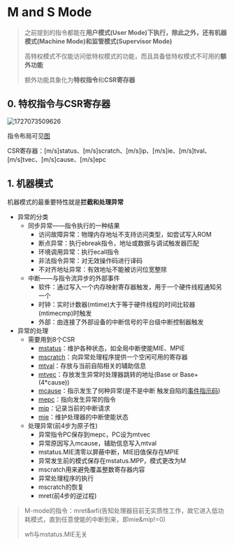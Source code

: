 # M and S Mode

> 之前提到的指令都能在**用户模式(User Mode)**下执行，除此之外，还有**机器模式(Machine Mode)**和**监管模式(Supervisor Mode)**
>
> 高特权模式不仅能访问低特权模式的功能，而且具备低特权模式不可用的**额外功能**
>
> 额外功能具象化为**特权指令**和**CSR寄存器**

## 0. 特权指令与CSR寄存器

![1727073509626](image/10_M&SMode/1727073509626.png)

指令布局可见[图](image/10_M&SMode/privileged-all.png)

CSR寄存器：[m/s]status、[m/s]scratch、[m/s]ip、[m/s]ie、[m/s]tval、[m/s]tvec、[m/s]cause、[m/s]epc

## 1. 机器模式

机器模式的最重要特性就是**拦截和处理异常**

* 异常的分类
  * 同步异常——指令执行的一种结果
    * 访问故障异常：物理内存地址不支持访问类型，如尝试写入ROM
    * 断点异常：执行ebreak指令，地址或数据与调试触发器匹配
    * 环境调用异常：执行ecall指令
    * 非法指令异常：对无效操作码进行译码
    * 不对齐地址异常：有效地址不能被访问位宽整除
  * 中断——与指令流异步的外部事件
    * 软件：通过写入一个内存映射寄存器触发，用于一个硬件线程通知另一个
    * 时钟：实时计数器(mtime)大于等于硬件线程的时间比较器(mtimecmp)时触发
    * 外部：由连接了外部设备的中断信号的平台级中断控制器触发
* 异常的处理
  * 需要用到8个CSR
    * [mstatus](image/10_M&SMode/mstatus.png)：维护各种状态，如全局中断使能MIE、MPIE
    * [mscratch](image/10_M&SMode/mtval&mepc&mscratch.png)：向异常处理程序提供一个空闲可用的寄存器
    * [mtval](image/10_M&SMode/mtval&mepc&mscratch.png)：存放与当前自陷相关的辅助信息
    * [mtvec](image/10_M&SMode/mtvec.png)：存放发生异常时处理器跳转的地址(Base or Base+(4*cause))
    * [mcause](image/10_M&SMode/mcause.png)：指示发生了何种异常(是不是中断 触发自陷的[事件指示码](image/10_M&SMode/mcause-Interrupt_ExceptionCode.png))
    * [mepc](image/10_M&SMode/mtval&mepc&mscratch.png)：指向发生异常的指令
    * [mip](image/10_M&SMode/mip&mie.png)：记录当前的中断请求
    * [mie](image/10_M&SMode/mip&mie.png)：维护处理器的中断使能状态
  * 处理异常(前4步为原子性)
    * 异常指令PC保存到mepc，PC设为mtvec
    * 异常原因写入mcause，辅助信息写入mtval
    * mstatus.MIE清零以屏蔽中断，MIE旧值保存在MPIE
    * 异常发生前的模式保存在mstatus.MPP，模式更改为M
    * mscratch用来避免覆盖整数寄存器内容
    * 异常处理程序的执行
    * mscratch的恢复
    * mret(前4步的逆过程)

> M-mode的指令：mret&wfi(告知处理器目前无实质性工作，故它进入低功耗模式，直到任意使能的中断到来，即mie&mip!=0)
>
> wfi与mstatus.MIE无关
